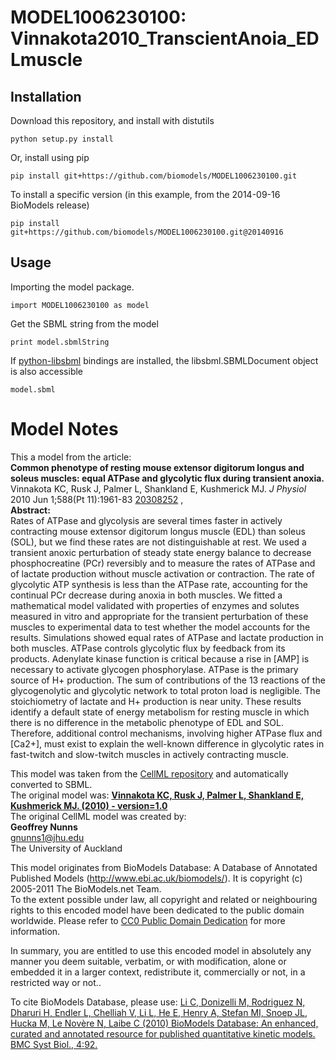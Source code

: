 # MODEL1006230100: Vinnakota2010_TranscientAnoia_EDLmuscle

## Installation

Download this repository, and install with distutils

`python setup.py install`

Or, install using pip

`pip install git+https://github.com/biomodels/MODEL1006230100.git`

To install a specific version (in this example, from the 2014-09-16 BioModels release)

`pip install git+https://github.com/biomodels/MODEL1006230100.git@20140916`

## Usage

Importing the model package.

`import MODEL1006230100 as model`

Get the SBML string from the model

`print model.sbmlString`

If [python-libsbml](https://pypi.python.org/pypi/python-libsbml) bindings are
installed, the libsbml.SBMLDocument object is also accessible

`model.sbml`


# Model Notes


This a model from the article:  
**Common phenotype of resting mouse extensor digitorum longus and soleus muscles: equal ATPase and glycolytic flux during transient anoxia.**   
Vinnakota KC, Rusk J, Palmer L, Shankland E, Kushmerick MJ. _J Physiol_ 2010
Jun 1;588(Pt 11):1961-83
[20308252](http://www.ncbi.nlm.nih.gov/pubmed/20308252) ,  
**Abstract:**   
Rates of ATPase and glycolysis are several times faster in actively
contracting mouse extensor digitorum longus muscle (EDL) than soleus (SOL),
but we find these rates are not distinguishable at rest. We used a transient
anoxic perturbation of steady state energy balance to decrease phosphocreatine
(PCr) reversibly and to measure the rates of ATPase and of lactate production
without muscle activation or contraction. The rate of glycolytic ATP synthesis
is less than the ATPase rate, accounting for the continual PCr decrease during
anoxia in both muscles. We fitted a mathematical model validated with
properties of enzymes and solutes measured in vitro and appropriate for the
transient perturbation of these muscles to experimental data to test whether
the model accounts for the results. Simulations showed equal rates of ATPase
and lactate production in both muscles. ATPase controls glycolytic flux by
feedback from its products. Adenylate kinase function is critical because a
rise in [AMP] is necessary to activate glycogen phosphorylase. ATPase is the
primary source of H+ production. The sum of contributions of the 13 reactions
of the glycogenolytic and glycolytic network to total proton load is
negligible. The stoichiometry of lactate and H+ production is near unity.
These results identify a default state of energy metabolism for resting muscle
in which there is no difference in the metabolic phenotype of EDL and SOL.
Therefore, additional control mechanisms, involving higher ATPase flux and
[Ca2+], must exist to explain the well-known difference in glycolytic rates in
fast-twitch and slow-twitch muscles in actively contracting muscle.

This model was taken from the [CellML
repository](http://www.cellml.org/models) and automatically converted to SBML.  
The original model was: [ **Vinnakota KC, Rusk J, Palmer L, Shankland E,
Kushmerick MJ. (2010) - version=1.0**
](http://models.cellml.org/exposure/aa821a8dda7e55888bd486f8cbb68791)  
The original CellML model was created by:  
**Geoffrey Nunns**   
gnunns1@jhu.edu  
The University of Auckland  

This model originates from BioModels Database: A Database of Annotated
Published Models (http://www.ebi.ac.uk/biomodels/). It is copyright (c)
2005-2011 The BioModels.net Team.  
To the extent possible under law, all copyright and related or neighbouring
rights to this encoded model have been dedicated to the public domain
worldwide. Please refer to [CC0 Public Domain
Dedication](http://creativecommons.org/publicdomain/zero/1.0/) for more
information.

In summary, you are entitled to use this encoded model in absolutely any
manner you deem suitable, verbatim, or with modification, alone or embedded it
in a larger context, redistribute it, commercially or not, in a restricted way
or not..  
  
To cite BioModels Database, please use: [Li C, Donizelli M, Rodriguez N,
Dharuri H, Endler L, Chelliah V, Li L, He E, Henry A, Stefan MI, Snoep JL,
Hucka M, Le Novère N, Laibe C (2010) BioModels Database: An enhanced, curated
and annotated resource for published quantitative kinetic models. BMC Syst
Biol., 4:92.](http://www.ncbi.nlm.nih.gov/pubmed/20587024)


